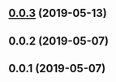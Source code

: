 ## [0.0.3](https://github.com/OrigenStudio/react-instagram-feed/compare/v0.0.2...v0.0.3) (2019-05-13)



## 0.0.2 (2019-05-07)



## 0.0.1 (2019-05-07)




